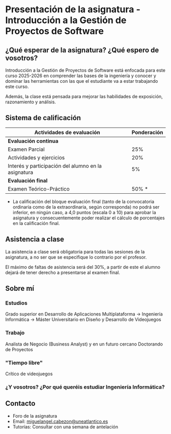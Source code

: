 # Presentación de la asignatura - Introducción a la Gestión de Proyectos de Software

## ¿Qué esperar de la asignatura? ¿Qué espero de vosotros?

Introducción a la Gestión de Proyectos de Software está enfocada para este curso 2025-2026 en comprender las bases de la ingeniería y conocer y dominar las herramientas con las que el estudiante va a estar trabajando este curso.

Además, la clase está pensada para mejorar las habilidades de exposición, razonamiento y análisis.


## Sistema de calificación
| Actividades de evaluación | Ponderación |
|---|---|
| **Evaluación continua** | |
| Examen Parcial | 25% |
| Actividades y ejercicios | 20% |
| Interés y participación del alumno en la asignatura | 5% |
| **Evaluación final** | |
| Examen Teórico-Práctico | 50% * |

* La calificación del bloque evaluación final (tanto de la convocatoria ordinaria como de la extraordinaria, según corresponda) no podrá ser inferior, en ningún caso, a 4,0 puntos (escala 0 a 10) para aprobar la asignatura y consecuentemente poder realizar el cálculo de porcentajes en la calificación final.

## Asistencia a clase
La asistencia a clase será obligatoria para todas las sesiones de la asignatura, a no ser que se especifique lo contrario por el profesor. 

El máximo de faltas de asistencia será del 30%, a partir de este el alumno dejará de tener derecho a presentarse al examen final.

## Sobre mí

### Estudios
Grado superior en Desarrollo de Aplicaciones Multiplataforma -> Ingeniería Informática -> Máster Universitario en Diseño y Desarrollo de Videojuegos

### Trabajo
Analista de Negocio (Business Analyst) y en un futuro cercano Doctorando de Proyectos

### "Tiempo libre"
Crítico de videojuegos

### ¿Y vosotros? ¿Por qué queréis estudiar Ingeniería Informática?


## Contacto
- Foro de la asignatura
- Email: [miguelangel.cabezon@uneatlantico.es](mailto:miguelangel.cabezon@uneatlantico.es)
- Tutorías: Consultar con una semana de antelación
